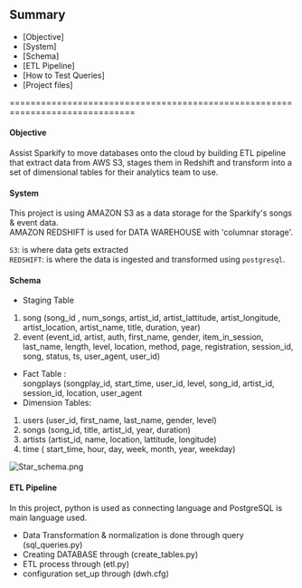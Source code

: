 ## Summary

* [Objective] 
* [System] 
* [Schema] 
* [ETL Pipeline] 
* [How to Test Queries] 
* [Project files] 

==============================================================================

#### Objective
Assist Sparkify to move databases onto the cloud by building ETL pipeline that extract data from AWS S3, stages them in Redshift and transform into a set of dimensional tables for their analytics team to use. 


#### System
This project is using AMAZON S3 as a data storage for the Sparkify's songs & event data. <br>
AMAZON REDSHIFT is used for DATA WAREHOUSE with 'columnar storage'. <br>

``S3``: is where data gets extracted <br>
``REDSHIFT``: is where the data is ingested and transformed using ``postgresql``.


#### Schema
- Staging Table 
1. song (song_id , num_songs, artist_id, artist_lattitude, artist_longitude, artist_location, artist_name, title, duration, year) <br>
2. event (event_id, artist, auth, first_name, gender, item_in_session, last_name, length, level, location, method, page, registration, session_id, song, status, ts, user_agent, user_id)

- Fact Table : <br> songplays (songplay_id, start_time, user_id, level, song_id, artist_id, session_id, location, user_agent
- Dimension Tables: 
1. users (user_id, first_name, last_name, gender, level)
2. songs (song_id, title, artist_id, year, duration)
3. artists (artist_id, name, location, lattitude, longitude)
4. time ( start_time, hour, day, week, month, year, weekday)

![Star_schema.png](attachment:Star_schema.png)
                          

#### ETL Pipeline <br>
In this project, python is used as connecting language and PostgreSQL is main language used. <br>
- Data Transformation & normalization is done through query (sql_queries.py)
- Creating DATABASE through (create_tables.py)
- ETL process through (etl.py)
- configuration set_up through (dwh.cfg)



```python

```
